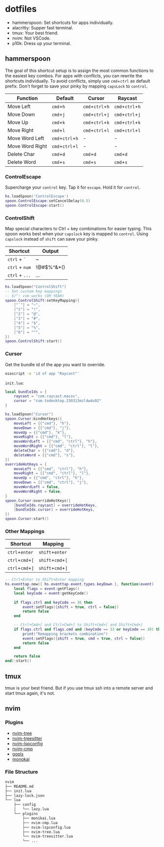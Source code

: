 # dotfiles

* hammerspoon: Set shortcuts for apps individually.
* alacritty: Supper fast terminal.
* tmux: Your best friend.
* nvim: Not VSCode.
* p10k: Dress up your terminal.

## hammerspoon

The goal of this shortcut setup is to assign the most common functions to the easiest key combos.
For apps with conflicts, you can rewrite the shortcuts individually.
To avoid conflicts, simply use `cmd`+`ctrl` as default prefix.
Don't forget to save your pinky by mapping `capsLock` to `control`.

| Function | Default | Cursor | Raycast |
|----------|----------|----------|----------|
| Move Left | `cmd`+`h` | `cmd`+`ctrl`+`h` | `cmd`+`ctrl`+`h` |
| Move Down | `cmd`+`j` | `cmd`+`ctrl`+`j` | `cmd`+`ctrl`+`j` |
| Move Up | `cmd`+`k` | `cmd`+`ctrl`+`k` | `cmd`+`ctrl`+`k` |
| Move Right | `cmd`+`l` | `cmd`+`ctrl`+`l` | `cmd`+`ctrl`+`l` |
| Move Word Left | `cmd`+`ctrl`+`h` | - | - |
| Move Word Right | `cmd`+`ctrl`+`l` | - | - |
| Delete Char | `cmd`+`d` | `cmd`+`d` | `cmd`+`d` |
| Delete Word | `cmd`+`s` | `cmd`+`s` | `cmd`+`s` |

### ControlEscape

Supercharge your `control` key. Tap it for `escape`. Hold it for `control`.

```lua
hs.loadSpoon('ControlEscape')
spoon.ControlEscape:setCancelDelay(0.5)
spoon.ControlEscape:start()
```

### ControlShift

Map special characters to Ctrl + key combinations for easier typing.
This spoon works best when your `capslock` key is mapped to `control`.
Using `capslock` instead of `shift` can save your pinky.

| Shortcut | Output |
|----------|--------|
| `ctrl` + `` ` `` | ~ |
| `ctrl` + `num` | !@#$%^&*() |
| `ctrl` + `...` | ... |

```lua
hs.loadSpoon("ControlShift")
-- Set custom key mappings
-- $/^: vim works (OH YEAH)
spoon.ControlShift:setKeyMapping({
    ["`"] = "~",
    ["1"] = "!",
    ["2"] = "@", 
    ["3"] = "#",
    ["4"] = "$",
    ["5"] = "%",
    ["6"] = "^",
})
spoon.ControlShift:start()
```

### Cursor

Get the bundle id of the app you want to override.

```sh
osascript -e 'id of app "Raycast"'
```

`init.lua`:

```lua
local bundleIds = {
    raycast = "com.raycast.macos",
    cursor = "com.todesktop.230313mzl4w4u92"
}

hs.loadSpoon("Cursor")
spoon.Cursor:bindHotkeys({
    moveLeft = {{"cmd"}, "h"},
    moveDown = {{"cmd"}, "j"},
    moveUp = {{"cmd"}, "k"},
    moveRight = {{"cmd"}, "l"},
    moveWordLeft = {{"cmd", "ctrl"}, "h"},
    moveWordRight = {{"cmd", "ctrl"}, "l"},
    deleteChar = {{"cmd"}, "d"},
    deleteWord = {{"cmd"}, "s"},
})
overrideHotKeys = {
    moveLeft = {{"cmd", "ctrl"}, "h"},
    moveRight = {{"cmd", "ctrl"}, "l"},
    moveUp = {{"cmd", "ctrl"}, "k"},
    moveDown = {{"cmd", "ctrl"}, "j"},
    moveWordLeft = false,
    moveWordRight = false,
}
spoon.Cursor:overrideHotKeys({
    [bundleIds.raycast] = overrideHotKeys,
    [bundleIds.cursor] = overrideHotKeys,
})
spoon.Cursor:start()
```

### Other Mappings

| Shortcut | Mapping |
|----------|---------|
| `ctrl`+`enter` | `shift`+`enter` |
| `ctrl`+`cmd`+`[` | `shift`+`cmd`+`[` |
| `ctrl`+`cmd`+`]` | `shift`+`cmd`+`]` |

```lua
-- Ctrl+Enter to Shift+Enter mapping
hs.eventtap.new({ hs.eventtap.event.types.keyDown }, function(event)
    local flags = event:getFlags()
    local keyCode = event:getKeyCode()
    
    if flags.ctrl and keyCode == 36 then
        event:setFlags({shift = true, ctrl = false})
        return false
    end

    -- Ctrl+Cmd+[ and Ctrl+Cmd+] to Shift+Cmd+[ and Shift+Cmd+]
    if flags.ctrl and flags.cmd and (keyCode == 33 or keyCode == 30) then
        print("Remapping brackets combination") 
        event:setFlags({shift = true, cmd = true, ctrl = false})
        return false
    end

    return false
end):start()

```

## tmux

tmux is your best friend.
But if you use tmux ssh into a remote server and start tmux again, it's not.

## nvim

### Plugins

* [nvim-tree](https://github.com/kyazdani42/nvim-tree.lua)
* [nvim-treesitter](https://github.com/nvim-treesitter/nvim-treesitter)
* [nvim-lspconfig](https://github.com/neovim/nvim-lspconfig)
* [nvim-cmp](https://github.com/hrsh7th/nvim-cmp)
* [gopls](https://github.com/golang/tools/tree/master/gopls)
* [monokai](https://github.com/tanvirtin/monokai.nvim)

### File Structure

```txt
nvim
├── README.md
├── init.lua
├── lazy-lock.json
└── lua
    ├── config
    │   └── lazy.lua
    └── plugins
        ├── monikai.lua
        ├── nvim-cmp.lua
        ├── nvim-lspconfig.lua
        ├── nvim-tree.lua
        └── nvim-treesitter.lua
        └── ...
```
